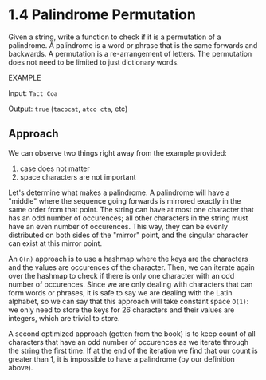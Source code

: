# 1.4 Palindrome Permutation

Given a string, write a function to check if it is a permutation of a palindrome. A palindrome is a word or phrase that is the same forwards and backwards. A permutation is a re-arrangement of letters. The permutation does not need to be limited to just dictionary words.

EXAMPLE

Input: `Tact Coa`

Output: `true` (`tacocat`, `atco cta`, etc)

## Approach

We can observe two things right away from the example provided:

1. case does not matter
2. space characters are not important

Let's determine what makes a palindrome. A palindrome will have a "middle" where the sequence going forwards is mirrored exactly in the same order from that point. The string can have at most one character that has an odd number of occurences; all other characters in the string must have an even number of occurences. This way, they can be evenly distributed on both sides of the "mirror" point, and the singular character can exist at this mirror point.

An `O(n)` approach is to use a hashmap where the keys are the characters and the values are occurences of the character. Then, we can iterate again over the hashmap to check if there is only one character with an odd number of occurences. Since we are only dealing with characters that can form words or phrases, it is safe to say we are dealing with the Latin alphabet, so we can say that this approach will take constant space `O(1)`: we only need to store the keys for 26 characters and their values are integers, which are trivial to store.

A second optimized approach (gotten from the book) is to keep count of all characters that have an odd number of occurences as we iterate through the string the first time. If at the end of the iteration we find that our count is greater than 1, it is impossible to have a palindrome (by our definition above).
